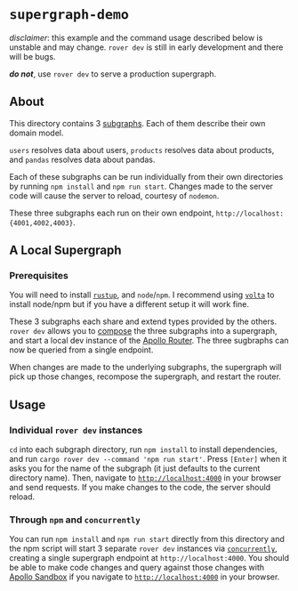 # `supergraph-demo`

_disclaimer_: this example and the command usage described below is unstable and may change. `rover dev` is still in early development and there will be bugs.

_**do not**_, use `rover dev` to serve a production supergraph.

## About

This directory contains 3 [subgraphs](https://www.apollographql.com/docs/federation/federation-spec). Each of them describe their own domain model.

`users` resolves data about users, `products` resolves data about products, and `pandas` resolves data about pandas.

Each of these subgraphs can be run individually from their own directories by running `npm install` and `npm run start`. Changes made to the server code will cause the server to reload, courtesy of `nodemon`.

These three subgraphs each run on their own endpoint, `http://localhost:{4001,4002,4003}`.

## A Local Supergraph

### Prerequisites

You will need to install [`rustup`](https://rustup.rs/), and `node`/`npm`. I recommend using [`volta`](https://volta.sh/) to install node/npm but if you have a different setup it will work fine.

These 3 subgraphs each share and extend types provided by the others. `rover dev` allows you to [compose](https://www.apollographql.com/docs/federation/federated-types/composition/) the three subgraphs into a supergraph, and start a local dev instance of the [Apollo Router](https://www.apollographql.com/docs/router/). The three sugbraphs can now be queried from a single endpoint.

When changes are made to the underlying subgraphs, the supergraph will pick up those changes, recompose the supergraph, and restart the router.

## Usage

### Individual `rover dev` instances

`cd` into each subgraph directory, run `npm install` to install dependencies, and run `cargo rover dev --command 'npm run start'`. Press `[Enter]` when it asks you for the name of the subgraph (it just defaults to the current directory name). Then, navigate to [`http://localhost:4000`](http://localhost:4000) in your browser and send requests. If you make changes to the code, the server should reload.

### Through `npm` and `concurrently`

You can run `npm install` and `npm run start` directly from this directory and the npm script will start 3 separate `rover dev` instances via [`concurrently`](https://www.npmjs.com/package/concurrently), creating a single supergraph endpoint at `http://localhost:4000`. You should be able to make code changes and query against those changes with [Apollo Sandbox](https://www.apollographql.com/docs/router/development-workflow/build-run-queries/#apollo-sandbox) if you navigate to [`http://localhost:4000`](http://localhost:4000) in your browser.
